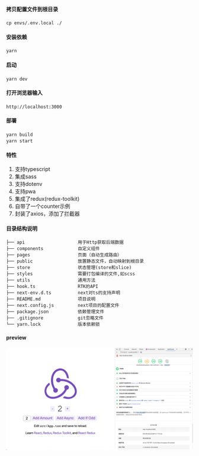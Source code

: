 #### 拷贝配置文件到根目录
`cp envs/.env.local ./`

#### 安装依赖
`yarn`

#### 启动
`yarn dev`

#### 打开浏览器输入
`http://localhost:3000`

#### 部署
`yarn build`    
`yarn start`    

#### 特性
1. 支持typescript
2. 集成sass
3. 支持dotenv
4. 支持pwa
5. 集成了redux(redux-toolkit)
6. 自带了一个counter示例
7. 封装了axios，添加了拦截器

#### 目录结构说明
```
├── api                    用于Http获取后端数据
├── components             自定义组件
├── pages                  页面（自动生成路由）
├── public                 放置静态文件，自动映射到根目录
├── store                  状态管理(store和slice)
├── styles                 需要打包编译的文件,如scss
├── utils                  通用方法
├── hook.ts                RTK的API
├── next-env.d.ts          next对ts的支持声明
├── README.md              项目说明
├── next.config.js         next项目的配置文件
├── package.json           依赖管理文件
├── .gitignore             git忽略文件
└── yarn.lock              版本依赖锁  
```

#### preview
![](public/images/img.png)

